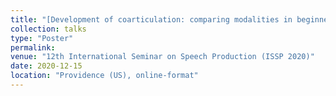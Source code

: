 ```yaml
---
title: "[Development of coarticulation: comparing modalities in beginner readers](https://www.researchgate.net/publication/383220006_Anticipatory_and_carryover_coarticulation_share_a_similar_origin_Evidence_from_child_speech)"
collection: talks
type: "Poster"
permalink: 
venue: "12th International Seminar on Speech Production (ISSP 2020)"
date: 2020-12-15
location: "Providence (US), online-format"
---
```


